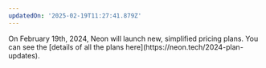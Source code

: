 ```yaml
---
updatedOn: '2025-02-19T11:27:41.879Z'
---
```


<Admonition type="coming-soon" title="New pricing plans">
On February 19th, 2024, Neon will launch new, simplified pricing plans. You can see the [details of all the plans here](https://neon.tech/2024-plan-updates).
</Admonition>

